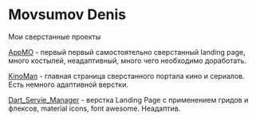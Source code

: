 # Movsumov Denis
Мои сверстанные проекты

[AppMO](https://dmovsumov.github.io/appmo/ "AppMO") - первый первый самостоятельно сверстанный landing page, много костылей, неадаптивный, много чего необходимо доработать.

[KinoMan](https://dmovsumov.github.io/KinoMan/ "Kinoman") -  главная страница сверстанного портала кино и сериалов. Есть немного адаптивной верстки.

[Dart_Servie_Manager](https://dmovsumov.github.io/Dart_Service_Manager/ "Dart_Servie_Manager") - верстка Landing Page с применением гридов и флексов, material icons, font awesome. Неадаптив.
